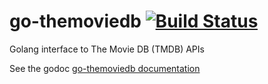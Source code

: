 go-themoviedb [![Build Status](https://travis-ci.org/amahi/go-themoviedb.png?branch=master)](https://travis-ci.org/amahi/go-themoviedb)
=============

Golang interface to The Movie DB (TMDB) APIs

See the godoc [go-themoviedb documentation](http://godoc.org/github.com/amahi/go-themoviedb)

